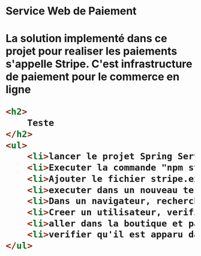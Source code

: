 <h1> Service Web de Paiement<h1>
    La solution implementé dans ce projet pour realiser les paiements  s'appelle Stripe. C'est infrastructure de paiement pour le commerce en ligne


```html
<h2>
    Teste
</h2>
<ul>
    <li>lancer le projet Spring ServicePaiement(Version2Application) sur IntellIj</li>
    <li>Executer la commande "npm start" dans un terminlle en etant situé dans le repertoire "/client-react"</li>
    <li>Ajouter le fichier stripe.exe qui se trouve dans le repertoire "/stripe_1.7.8_windows_x86_64" en tant que commande executable (en la mettant dans les variables d'environnement) pour windows</li>
    <li>executer dans un nouveau terminale, dans la ligne de commande : "stripe listen --forward-to localhost:8080/webhook" </li>
    <li>Dans un navigateur, rechercher "http://localhost:3000/register"</li>
    <li>Creer un utilisateur, verifier que toute les pages fonctionnent</li>
    <li>aller dans la boutique et payer un jeu</li>
    <li>verifier qu'il est apparu dans la bibliotheque</li>
</ul>
```

